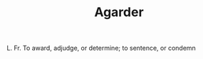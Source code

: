 ---
title: Agarder
letter: A
permalink: "/definitions/agarder.html"
body: L. Fr. To award, adjudge, or determine; to sentence, or condemn
published_at: '2018-07-07'
layout: post
---